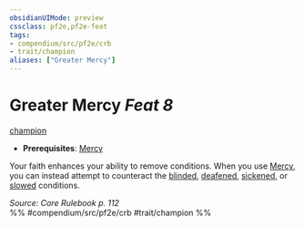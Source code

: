 ```yaml
---
obsidianUIMode: preview
cssclass: pf2e,pf2e-feat
tags:
- compendium/src/pf2e/crb
- trait/champion
aliases: ["Greater Mercy"]
---
```

# Greater Mercy  *Feat 8*  
[champion](rules/traits/champion.md "Champion Class Trait")  

- **Prerequisites**: [Mercy](compendium/feats/mercy.md)

Your faith enhances your ability to remove conditions. When you use [Mercy](compendium/feats/mercy.md), you can instead attempt to counteract the [blinded](rules/conditions.md#Blinded), [deafened](rules/conditions.md#Deafened), [sickened](rules/conditions.md#Sickened), or [slowed](rules/conditions.md#Slowed) conditions.

*Source: Core Rulebook p. 112*  
%% #compendium/src/pf2e/crb #trait/champion %%
